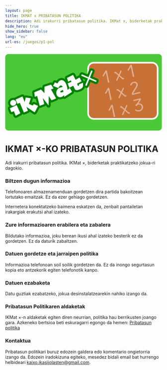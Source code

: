 ```yaml
---
layout: page
title: IKMAT x PRIBATASUN POLITIKA
description: Adi irakurri pribatasun politika. IKMat x, biderketak praktikatzeko jokua-ri dagokio.
hide_hero: true
show_sidebar: false
lang: "eu"
url-es: /juegos/p1-pol
---
```

<div class="columns is-centered">
    <div class="column is-4-desktop is-6-tablet  is-8-mobile">
        <img src="img/google_play_imagen_1024_mult.png" style="border-radius: 10px"/>
    </div>
</div>

# IKMAT ×-KO PRIBATASUN POLITIKA
Adi irakurri pribatasun politika. IKMat ×, biderketak praktikatzeko jokua-ri dagokio.

### Biltzen dugun informazioa
Telefonoaren almazenamenduan gordetzen dira partida bakoitzean lortutako emaitzak. Ez da ezer gehiago gordetzen.

Internetera konektatzeko baimena eskatzen da, zenbait pantailetan irakargiak erakutsi ahal izateko.

### Zure informazioaren erabilera eta zabalera
Bildutako informazioa, joku berean ikusi ahal izateko besterik ez da gordetzen. Ez da daturik zabaltzen.

### Datuen gordetze eta jarraipen politika
Informazioa telefonoan soil soilik gordetzen da. Ez da inongo segurtasun kopia eto antzekorik egiten telefonotik kanpo.

### Datuen ezabaketa
Datu guztiak ezabatzeko, jokua desinstalatzearekin nahiko izango da.

### Pribatasun Politikaren aldaketak
IKMat ×-n aldaketak egiten diren neurrian, politika hau berrikusten joango gara. Azkeneko bertsioa beti eskuragarri egongo da hemen: [Pribatasun politika](/jokuak/p1-pol)

### Kontaktua <i class="fas fa-envelope"></i>
Pribatasun politikari buruz edozein galdera edo komentario ongietorria izango da. Edozein iradokizuna egiteko, mesedez bidali email bat hurrengo helbideari kaixo.ikasijolasten@gmail.com.